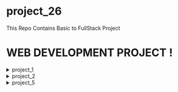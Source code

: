 # project_26
This Repo Contains Basic to FullStack Project

# WEB DEVELOPMENT PROJECT !
<div>

<details>
    <summary>project_1</summary>

- Textual Elegance - HTML Formating
- [Project_1 Assignment](./project_1/Images/Project-1.png)
- [Project_1 Answer](./project_1/)

</details>

<details>
    <summary>project_2</summary>

- Student MarkSheet - Only HTML
- [Project_2 Assignment](./project_2/Project-2.png)
- [Project_2 Answer](./project_2/)

</details>

<details>
    <summary>project_5</summary>

- FeedBack System- Only HTML
- [Project_5 Assignment](./project_5/Project-5.png)
- [Project_5 Answer](./project_5/)

</details>

</div>
<br>